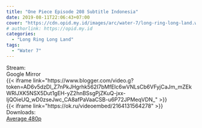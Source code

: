 ```yaml
---
title: "One Piece Episode 208 Subtitle Indonesia"
date: 2019-08-11T22:06:43+07:00
cover: "https://cdn.opid.my.id/images/arc/water-7/long-ring-long-land.webp" # Optional, cover
# authorlink: https://opid.my.id
categories:
  - "Long Ring Long Land"
tags:
  - "Water 7"
---
```

<div class="ui menu violet borderless inverted">
  <div class="header item active">
        Stream:
    </div>
  <a class="active item" data-tab="google">
    <i class="google drive icon"></i> Google
  </a>
  <a class="item nounderline" data-tab="mirror">
    <i class="odnoklassniki icon"></i> Mirror
  </a>
</div>
<div class="ui bottom attached tab segment active" style="border:0 !important;" data-tab="google">
 {{< iframe link="https://www.blogger.com/video.g?token=AD6v5dzDl_Z7nPkJHgrhk562I7bMfEIc6wVNLsCb6VFyjCaJm_mZEkWRlJXK5NSX5Dut1gEH-yZ2hnBSsgPjZKuQ-jxx-IjQOieUQ_wD0zseJwc_CA8afPaVaaCSB-u6P72JPMeqVDN_" >}}
</div>
<div class="ui bottom attached tab segment" style="border:0 !important;" data-tab="mirror">
{{< iframe link="https://ok.ru/videoembed/2164131564278" >}}
</div>
<div class="ui menu violet borderless inverted">
  <div class="header item active">
        Downloads:
    </div>
  <a class="item nounderline" href="https://ouo.io/p5o6Tk" target="_blank" rel="dofollow"><i class="google drive icon"></i>
    Average 480p</a>
</div>